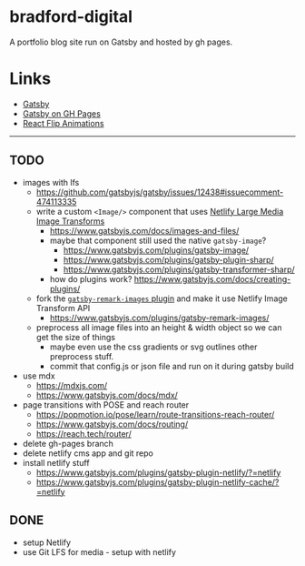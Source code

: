 # bradford-digital
A portfolio blog site run on Gatsby and hosted by gh pages.


# Links
- [Gatsby](https://www.gatsbyjs.org/)
- [Gatsby on GH Pages](https://www.gatsbyjs.org/docs/how-gatsby-works-with-github-pages/)
- [React Flip Animations](https://github.com/aholachek/react-flip-toolkit)

---

## TODO
- images with lfs
  - https://github.com/gatsbyjs/gatsby/issues/12438#issuecomment-474113335
  - write a custom `<Image/>` component that uses [Netlify Large Media Image Transforms](https://docs.netlify.com/large-media/transform-images/#request-transformations)
    - https://www.gatsbyjs.com/docs/images-and-files/
    - maybe that component still used the native `gatsby-image`?
      - https://www.gatsbyjs.com/plugins/gatsby-image/
      - https://www.gatsbyjs.com/plugins/gatsby-plugin-sharp/
      - https://www.gatsbyjs.com/plugins/gatsby-transformer-sharp/
    - how do plugins work? https://www.gatsbyjs.com/docs/creating-plugins/
  - fork the [`gatsby-remark-images` plugin](https://github.com/gatsbyjs/gatsby/tree/master/packages/gatsby-remark-images) and make it use Netlify Image Transform API
    - https://www.gatsbyjs.com/plugins/gatsby-remark-images/
  - preprocess all image files into an height & width object so we can get the size of things
    - maybe even use the css gradients or svg outlines other preprocess stuff.
    - commit that config.js or json file and run on it during gatsby build
- use mdx
  - https://mdxjs.com/
  - https://www.gatsbyjs.com/docs/mdx/
- page transitions with POSE and reach router
  - https://popmotion.io/pose/learn/route-transitions-reach-router/
  - https://www.gatsbyjs.com/docs/routing/
  - https://reach.tech/router/
- delete gh-pages branch
- delete netlify cms app and git repo
- install netlify stuff
  - https://www.gatsbyjs.com/plugins/gatsby-plugin-netlify/?=netlify
  - https://www.gatsbyjs.com/plugins/gatsby-plugin-netlify-cache/?=netlify

## DONE
- setup Netlify
- use Git LFS for media - setup with netlify